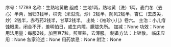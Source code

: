 序号：17789
名称：生熟地黄散
组成：生地1两，熟地黄（洗）1两，麦门冬（去心）半两，当归3钱半，枳壳（米泔洗，炒）2钱半，防风2钱半，杏仁（去皮尖，炒）2钱半，赤芍药2钱半，甘草2钱半。
出处：《袖珍小儿》卷六。
主治：小儿疳蚀眼患，闭合不开，羞明怕日，或生内障，朦胧失所。
加减：None
功效：None
用法用量：每服2钱，加黑豆7粒。煎豆熟，去滓服。
制备方法：上锉散。
临床应用：None
各家论述：None
用药禁忌：None
附注：None
